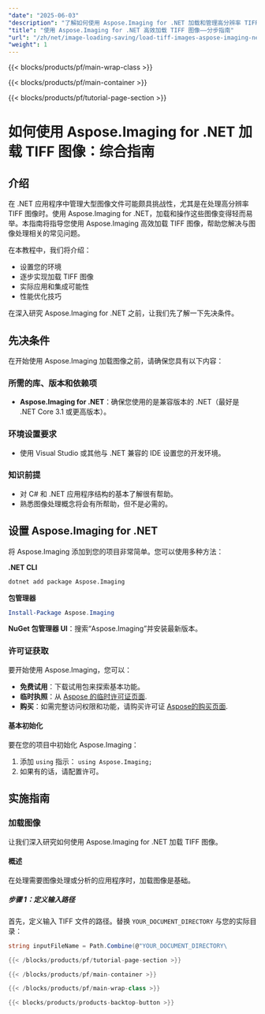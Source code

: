 ```yaml
---
"date": "2025-06-03"
"description": "了解如何使用 Aspose.Imaging for .NET 加载和管理高分辨率 TIFF 图像。本指南提供分步说明、实际应用和性能优化技巧。"
"title": "使用 Aspose.Imaging for .NET 高效加载 TIFF 图像——分步指南"
"url": "/zh/net/image-loading-saving/load-tiff-images-aspose-imaging-net/"
"weight": 1
---
```


{{< blocks/products/pf/main-wrap-class >}}

{{< blocks/products/pf/main-container >}}

{{< blocks/products/pf/tutorial-page-section >}}
# 如何使用 Aspose.Imaging for .NET 加载 TIFF 图像：综合指南

## 介绍

在 .NET 应用程序中管理大型图像文件可能颇具挑战性，尤其是在处理高分辨率 TIFF 图像时。使用 Aspose.Imaging for .NET，加载和操作这些图像变得轻而易举。本指南将指导您使用 Aspose.Imaging 高效加载 TIFF 图像，帮助您解决与图像处理相关的常见问题。

在本教程中，我们将介绍：
- 设置您的环境
- 逐步实现加载 TIFF 图像
- 实际应用和集成可能性
- 性能优化技巧

在深入研究 Aspose.Imaging for .NET 之前，让我们先了解一下先决条件。

## 先决条件

在开始使用 Aspose.Imaging 加载图像之前，请确保您具有以下内容：

### 所需的库、版本和依赖项

- **Aspose.Imaging for .NET**：确保您使用的是兼容版本的 .NET（最好是 .NET Core 3.1 或更高版本）。

### 环境设置要求

- 使用 Visual Studio 或其他与 .NET 兼容的 IDE 设置您的开发环境。

### 知识前提

- 对 C# 和 .NET 应用程序结构的基本了解很有帮助。
- 熟悉图像处理概念将会有所帮助，但不是必需的。

## 设置 Aspose.Imaging for .NET

将 Aspose.Imaging 添加到您的项目非常简单。您可以使用多种方法：

**.NET CLI**

```bash
dotnet add package Aspose.Imaging
```

**包管理器**

```powershell
Install-Package Aspose.Imaging
```

**NuGet 包管理器 UI**：搜索“Aspose.Imaging”并安装最新版本。

### 许可证获取

要开始使用 Aspose.Imaging，您可以：

- **免费试用**：下载试用包来探索基本功能。
- **临时执照**：从 [Aspose 的临时许可证页面](https://purchase。aspose.com/temporary-license/).
- **购买**：如需完整访问权限和功能，请购买许可证 [Aspose的购买页面](https://purchase。aspose.com/buy).

#### 基本初始化

要在您的项目中初始化 Aspose.Imaging：
1. 添加 `using` 指示： `using Aspose.Imaging;`
2. 如果有的话，请配置许可。

## 实施指南

### 加载图像

让我们深入研究如何使用 Aspose.Imaging for .NET 加载 TIFF 图像。

#### 概述

在处理需要图像处理或分析的应用程序时，加载图像是基础。

##### 步骤 1：定义输入路径

首先，定义输入 TIFF 文件的路径。替换 `YOUR_DOCUMENT_DIRECTORY` 与您的实际目录：

```csharp
string inputFileName = Path.Combine(@"YOUR_DOCUMENT_DIRECTORY\

{{< /blocks/products/pf/tutorial-page-section >}}

{{< /blocks/products/pf/main-container >}}

{{< /blocks/products/pf/main-wrap-class >}}

{{< blocks/products/products-backtop-button >}}